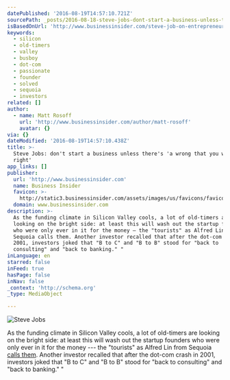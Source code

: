 ```yaml
---
datePublished: '2016-08-19T14:57:10.721Z'
sourcePath: _posts/2016-08-18-steve-jobs-dont-start-a-business-unless-theres-a-wrong-t.md
isBasedOnUrl: 'http://www.businessinsider.com/steve-job-on-entrepreneurship-2016-5'
keywords:
  - silicon
  - old-timers
  - valley
  - busboy
  - dot-com
  - passionate
  - founder
  - solved
  - sequoia
  - investors
related: []
author:
  - name: Matt Rosoff
    url: 'http://www.businessinsider.com/author/matt-rosoff'
    avatar: {}
via: {}
dateModified: '2016-08-19T14:57:10.438Z'
title: >-
  Steve Jobs: don't start a business unless there's 'a wrong that you want to
  right'
app_links: []
publisher:
  url: 'http://www.businessinsider.com'
  name: Business Insider
  favicon: >-
    http://static3.businessinsider.com/assets/images/us/favicons/favicon.ico?v=BI-US-2016-03-31
  domain: www.businessinsider.com
description: >-
  As the funding climate in Silicon Valley cools, a lot of old-timers are
  looking on the bright side: at least this will wash out the startup founders
  who were only ever in it for the money — the "tourists" as Alfred Lin from
  Sequoia calls them. Another investor recalled that after the dot-com crash in
  2001, investors joked that "B to C" and "B to B" stood for "back to
  consulting" and "back to banking." " 
inLanguage: en
starred: false
inFeed: true
hasPage: false
inNav: false
_context: 'http://schema.org'
_type: MediaObject

---
```

![Steve Jobs](https://the-grid-user-content.s3-us-west-2.amazonaws.com/51baeaf8-2f32-45a2-b479-56d054230ed5.jpg)

As the funding climate in Silicon Valley cools, a lot of old-timers are looking on the bright side: at least this will wash out the startup founders who were only ever in it for the money --- the "tourists" as Alfred Lin from Sequoia [calls them][0]. Another investor recalled that after the dot-com crash in 2001, investors joked that "B to C" and "B to B" stood for "back to consulting" and "back to banking." " 

[0]: http://www.businessinsider.com/what-happens-when-tech-boom-turns-to-bust-2016-5